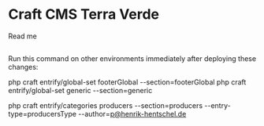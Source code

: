 # Craft CMS Terra Verde

Read me

##

Run this command on other environments immediately after deploying these changes:

php craft entrify/global-set footerGlobal --section=footerGlobal
php craft entrify/global-set generic --section=generic

php craft entrify/categories producers --section=producers --entry-type=producersType --author=p@henrik-hentschel.de

